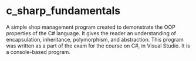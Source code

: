 # c_sharp_fundamentals
A simple shop management program created to demonstrate the OOP properties of the C# language. It gives the reader an understanding of encapsulation, inheritance, polymorphism, and abstraction. This program was written as a part of the exam for the course on C#, in Visual Studio. It is a console-based program. 
